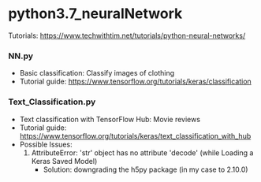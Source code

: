 # python3.7_neuralNetwork
Tutorials: https://www.techwithtim.net/tutorials/python-neural-networks/

### NN.py
- Basic classification: Classify images of clothing
- Tutorial guide: https://www.tensorflow.org/tutorials/keras/classification

### Text_Classification.py
- Text classification with TensorFlow Hub: Movie reviews
- Tutorial guide: https://www.tensorflow.org/tutorials/keras/text_classification_with_hub
- Possible Issues:
   1. AttributeError: 'str' object has no attribute 'decode' (while Loading a Keras Saved Model)
       - Solution: downgrading the h5py package (in my case to 2.10.0)
